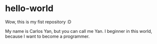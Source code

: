 # hello-world

Wow, this is my fist repository :D

My name is Carlos Yan, but you can call me Yan. 
I beginner in this world, because I want to become a programmer.
